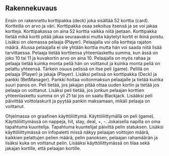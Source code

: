 ﻿
## Rakennekuvaus

  Ensin on rakennettu korttipakka (deck) joka sisältää 52 korttia (card). Kortteilla on arvo ja väri. Korttipakka osaa sekoitua itsensä ja se voi jakaa kortteja. Korttipakassa on aina 52 korttia vaikka niitä jaetaan. Korttipakka tietää mikä kortti pitää jakaa seuraavaksi mutta käytetyt kortit ei ikinä poistu.
Lisäksi on olemassa pelaaja (Player). Pelaajalla voi olla kortteja rajaton määrä. Alussa pelaajalla ei ole yhtään korttia mutta hän voi saada niitä lisää tarvittaessa. Pelaaja tietää korttiensa yhteenlaskettu summa, kun ässä on joko 10 tai 11 ja kuvakortin arvo on aina 10. Pelaajalla on myös rahaa ja pelaaja tietää kuinka monta peliä hän on voittanut ja kuinka monta peliä on pelattu yhteensä.
Tärkein osuus pelissä on itse peli (game). Pelillä on pelaaja (Player) ja jakaja (Player). Lisäksi pelissä on korttipakka (Deck) ja pankki (BetManager). Pankki hoitaa voitonmaksun pelaajalle ja tietää kuinka suuri panos on.
  Peli tietää, jos jakajan pitää ottaa uuden kortin ja tietää jos pelaaja on voittanut. Lisäksi peli tietää, jos jonkun pelaajan korttien yhteenlaskettu summa on yli 21 tai jos on saatu Blackjack. Lisääksi peli päivittää voittolaskurit ja pyytää pankin maksamaan, mikäli pelaaja on voittanut. 

  Ohjelmassa on graafinen käyttöliittymä. Käyttöliittymällä on peli (game). Käyttöliittymässä on nappeja, hit, stay, deal, +, -. Jokaisella napilla on oma tapahtuma kuuntelija. Tapahtuma kuuntelijat päivittä pelin statuksen. Lisäksi käyttöliittymässä on infopaletti missä näkyy pelaajan voittojen määrä, kaikkien pelattujen pelien määrä, pelin panoksen, pelaajan rahamäärän ja lisäksi kuka on voittanut pelin. 
Lisääksi käyttöliittymässä on tilaa sekä jakajan kortille, että pelaajan kortille.
